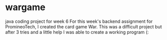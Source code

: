 # wargame
java coding project for week 6
For this week's backend assignment for PromineoTech, I created the card game War.  This was a difficult project but after 3 tries and a little help I was able to create a working program (:
